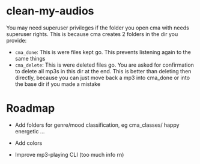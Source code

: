 # clean-my-audios
You may need superuser privileges if the folder you open cma with needs superuser rights.
This is because cma creates 2 folders in the dir you provide:

- `cma_done`: This is were files kept go. This prevents listening again to the same things
- `cma_delete`: This is were deleted files go. You are asked for confirmation to delete all mp3s in this dir at the end. This is better than deleting then directly, because you can just move back a mp3 into cma_done or into the base dir if you made a mistake

# Roadmap
- Add folders for genre/mood classification, eg
cma_classes/
  happy
  energetic
  ...

- Add colors
- Improve mp3-playing CLI (too much info rn)
